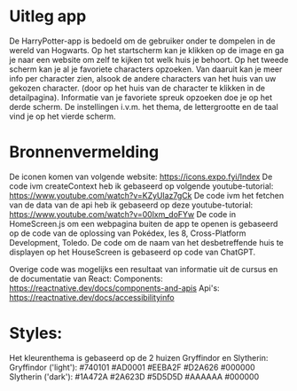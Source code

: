 # Uitleg app

De HarryPotter-app is bedoeld om de gebruiker onder te dompelen in de wereld van Hogwarts.
Op het startscherm kan je klikken op de image en ga je naar een website om zelf te kijken tot welk huis je behoort.
Op het tweede scherm kan je al je favoriete characters opzoeken. Van daaruit kan je meer info per character zien,
alsook de andere characters van het huis van uw gekozen character. (door op het huis van de character te klikken in de detailpagina).
Informatie van je favoriete spreuk opzoeken doe je op het derde scherm.
De instellingen i.v.m. het thema, de lettergrootte en de taal vind je op het vierde scherm.

# Bronnenvermelding

De iconen komen van volgende website: https://icons.expo.fyi/Index
De code ivm createContext heb ik gebaseerd op volgende youtube-tutorial: https://www.youtube.com/watch?v=KZyUlaz7gCk
De code ivm het fetchen van de data van de api heb ik gebaseerd op deze youtube-tutorial: https://www.youtube.com/watch?v=00lxm_doFYw
De code in HomeScreen.js om een webpagina buiten de app te openen is gebaseerd op de code van de oplossing van Pokédex, les 8, Cross-Platform Development, Toledo.
De code om de naam van het desbetreffende huis te displayen op het HouseScreen is gebaseerd op code van ChatGPT.

Overige code was mogelijks een resultaat van informatie uit de cursus en de documentatie van React:
Components: https://reactnative.dev/docs/components-and-apis
Api's: https://reactnative.dev/docs/accessibilityinfo

# Styles:

Het kleurenthema is gebaseerd op de 2 huizen Gryffindor en Slytherin:
Gryffindor ('light'):
#740101
#AD0001
#EEBA2F
#D2A626
#000000
Slytherin ('dark'):
#1A472A
#2A623D
#5D5D5D
#AAAAAA
#000000
